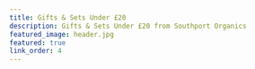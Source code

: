 ```yaml
---
title: Gifts & Sets Under £20
description: Gifts & Sets Under £20 from Southport Organics
featured_image: header.jpg
featured: true
link_order: 4
---
```

